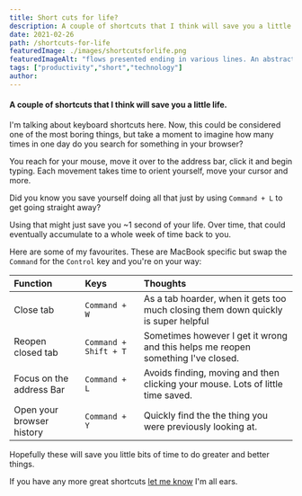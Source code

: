 ```yaml
---
title: Short cuts for life?
description: A couple of shortcuts that I think will save you a little life.
date: 2021-02-26
path: /shortcuts-for-life
featuredImage: ./images/shortcutsforlife.png
featuredImageAlt: "flows presented ending in various lines. An abstract image."
tags: ["productivity","short","technology"]
author:
---
```


#### A couple of shortcuts that I think will save you a little life.

I'm talking about keyboard shortcuts here. Now, this could be considered one of the most boring things, but take a moment to imagine how many times in one day do you search for something in your browser?

You reach for your mouse, move it over to the address bar, click it and begin typing. Each movement takes time to orient yourself, move your cursor and more.

Did you know you save yourself doing all that just by using `Command + L` to get going straight away?

Using that might just save you ~1 second of your life. Over time, that could eventually accumulate to a whole week of time back to you.

Here are some of my favourites. These are MacBook specific but swap the `Command` for the `Control` key and you're on your way:

| Function                  | Keys                  | Thoughts                                                                           |
|:--------------------------|:----------------------|:-----------------------------------------------------------------------------------|
| Close tab                 | `Command + W`         | As a tab hoarder, when it gets too much closing them down quickly is super helpful |
| Reopen closed tab         | `Command + Shift + T` | Sometimes however I get it wrong and this helps me reopen something I've closed.   |
| Focus on the address Bar  | `Command + L`         | Avoids finding, moving and then clicking your mouse. Lots of little time saved.    |
| Open your browser history | `Command + Y`         | Quickly find the the thing you were previously looking at.                         |

Hopefully these will save you little bits of time to do greater and better things.

If you have any more great shortcuts [let me know](/contact) I'm all ears.
